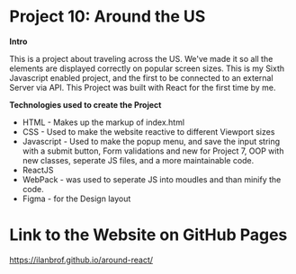# Project 10: Around the US

**Intro**

This is a project about traveling across the US. We've made it so all the elements are displayed correctly on popular screen sizes.
This is my Sixth Javascript enabled project, and the first to be connected to an external Server via API.
This Project was built with React for the first time by me.

**Technologies used to create the Project**

- HTML - Makes up the markup of index.html
- CSS - Used to make the website reactive to different Viewport sizes
- Javascript - Used to make the popup menu, and save the input string with a submit button, Form validations and new for Project 7, OOP with new classes, seperate JS files, and a more maintainable code.
- ReactJS
- WebPack - was used to seperate JS into moudles and than minify the code.
- Figma - for the Design layout

# Link to the Website on GitHub Pages

https://ilanbrof.github.io/around-react/
